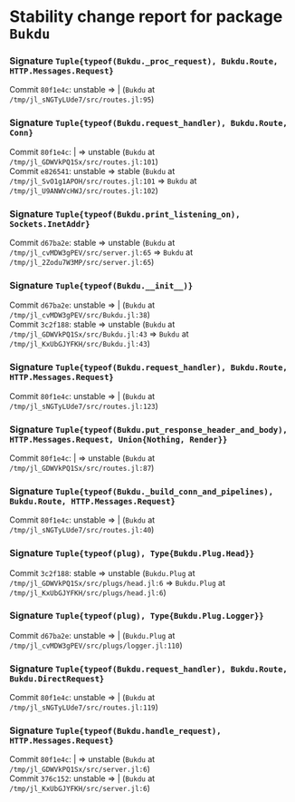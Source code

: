 # Stability change report for package `Bukdu`

### Signature `Tuple{typeof(Bukdu._proc_request), Bukdu.Route, HTTP.Messages.Request}`

Commit `80f1e4c`: unstable => | (`Bukdu` at `/tmp/jl_sNGTyLUde7/src/routes.jl:95`)  

### Signature `Tuple{typeof(Bukdu.request_handler), Bukdu.Route, Conn}`

Commit `80f1e4c`: | => unstable (`Bukdu` at `/tmp/jl_GDWVkPQ1Sx/src/routes.jl:101`)  
Commit `e826541`: unstable => stable (`Bukdu` at `/tmp/jl_SvO1g1APOH/src/routes.jl:101` => `Bukdu` at `/tmp/jl_U9ANWVcHWJ/src/routes.jl:102`)  

### Signature `Tuple{typeof(Bukdu.print_listening_on), Sockets.InetAddr}`

Commit `d67ba2e`: stable => unstable (`Bukdu` at `/tmp/jl_cvMDW3gPEV/src/server.jl:65` => `Bukdu` at `/tmp/jl_2Zodu7W3MP/src/server.jl:65`)  

### Signature `Tuple{typeof(Bukdu.__init__)}`

Commit `d67ba2e`: unstable => | (`Bukdu` at `/tmp/jl_cvMDW3gPEV/src/Bukdu.jl:38`)  
Commit `3c2f188`: stable => unstable (`Bukdu` at `/tmp/jl_GDWVkPQ1Sx/src/Bukdu.jl:43` => `Bukdu` at `/tmp/jl_KxUbGJYFKH/src/Bukdu.jl:43`)  

### Signature `Tuple{typeof(Bukdu.request_handler), Bukdu.Route, HTTP.Messages.Request}`

Commit `80f1e4c`: unstable => | (`Bukdu` at `/tmp/jl_sNGTyLUde7/src/routes.jl:123`)  

### Signature `Tuple{typeof(Bukdu.put_response_header_and_body), HTTP.Messages.Request, Union{Nothing, Render}}`

Commit `80f1e4c`: | => unstable (`Bukdu` at `/tmp/jl_GDWVkPQ1Sx/src/routes.jl:87`)  

### Signature `Tuple{typeof(Bukdu._build_conn_and_pipelines), Bukdu.Route, HTTP.Messages.Request}`

Commit `80f1e4c`: unstable => | (`Bukdu` at `/tmp/jl_sNGTyLUde7/src/routes.jl:40`)  

### Signature `Tuple{typeof(plug), Type{Bukdu.Plug.Head}}`

Commit `3c2f188`: stable => unstable (`Bukdu.Plug` at `/tmp/jl_GDWVkPQ1Sx/src/plugs/head.jl:6` => `Bukdu.Plug` at `/tmp/jl_KxUbGJYFKH/src/plugs/head.jl:6`)  

### Signature `Tuple{typeof(plug), Type{Bukdu.Plug.Logger}}`

Commit `d67ba2e`: unstable => | (`Bukdu.Plug` at `/tmp/jl_cvMDW3gPEV/src/plugs/logger.jl:110`)  

### Signature `Tuple{typeof(Bukdu.request_handler), Bukdu.Route, Bukdu.DirectRequest}`

Commit `80f1e4c`: unstable => | (`Bukdu` at `/tmp/jl_sNGTyLUde7/src/routes.jl:119`)  

### Signature `Tuple{typeof(Bukdu.handle_request), HTTP.Messages.Request}`

Commit `80f1e4c`: | => unstable (`Bukdu` at `/tmp/jl_GDWVkPQ1Sx/src/server.jl:6`)  
Commit `376c152`: unstable => | (`Bukdu` at `/tmp/jl_KxUbGJYFKH/src/server.jl:6`)  

